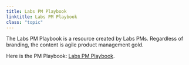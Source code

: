 ```yaml
---
title: Labs PM Playbook
linktitle: Labs PM Playbook
class: "topic"
---
```


The Labs PM Playbook is a resource created by Labs PMs. Regardless of branding, the content is agile product management gold.

Here is the PM Playbook: [Labs PM Playbook](images/pm-playbook.pdf).
